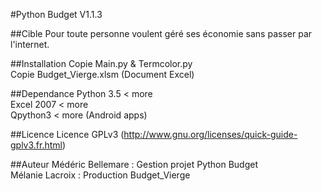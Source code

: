 #Python Budget V1.1.3

##Cible
Pour toute personne voulent géré ses économie sans passer par l'internet.

##Installation
Copie Main.py & Termcolor.py<br>
Copie Budget_Vierge.xlsm (Document Excel)

##Dependance
Python 3.5 < more<br>
Excel 2007 < more<br>
Qpython3 < more (Android apps)

##Licence
Licence GPLv3 (http://www.gnu.org/licenses/quick-guide-gplv3.fr.html)

##Auteur
Médéric Bellemare : Gestion projet Python Budget<br>
Mélanie Lacroix : Production Budget_Vierge